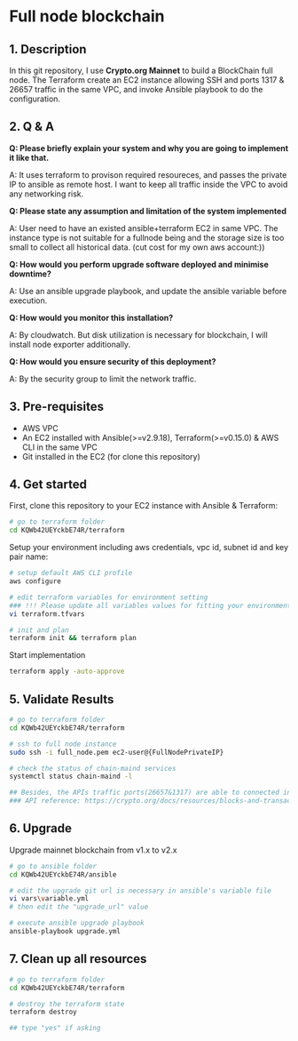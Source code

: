 # Full node blockchain

## 1. Description
In this git repository, I use **Crypto.org Mainnet** to build a BlockChain full node. The Terraform create an EC2 instance allowing SSH and ports 1317 & 26657 traffic in the same VPC, and invoke Ansible playbook to do the configuration.

## 2. Q & A
**Q: Please briefly explain your system and why you are going to implement it like that.**

A: It uses terraform to provison required resoureces, and passes the private IP to ansible as remote host. I want to keep all traffic inside the VPC to avoid any networking risk.


**Q: Please state any assumption and limitation of the system implemented**

A: User need to have an existed ansible+terraform EC2 in same VPC. The instance type is not suitable for a fullnode being and the storage size is too small to collect all historical data. (cut cost for my own aws account:))

**Q: How would you perform upgrade software deployed and minimise downtime?**

A: Use an ansible upgrade playbook, and update the ansible variable before execution.


**Q: How would you monitor this installation?**

A: By cloudwatch. But disk utilization is necessary for blockchain, I will install node exporter additionally.


**Q: How would you ensure security of this deployment?**

A: By the security group to limit the network traffic.


## 3. Pre-requisites
- AWS VPC 
- An EC2 installed with Ansible(>=v2.9.18), Terraform(>=v0.15.0) & AWS CLI in the same VPC
- Git installed in the EC2 (for clone this repository)

## 4. Get started

First, clone this repository to your EC2 instance with Ansible & Terraform:

```bash
# go to terraform folder
cd KQWb42UEYckbE74R/terraform
```

Setup your environment including aws credentials, vpc id, subnet id and key pair name:

```bash
# setup default AWS CLI profile
aws configure

# edit terraform variables for environment setting
### !!! Please update all variables values for fitting your environment.!!!
vi terraform.tfvars
```

```bash
# init and plan
terraform init && terraform plan
```

Start implementation
```bash
terraform apply -auto-approve
```

## 5. Validate Results
```bash
# go to terraform folder
cd KQWb42UEYckbE74R/terraform
```

```bash
# ssh to full node instance
sudo ssh -i full_node.pem ec2-user@{FullNodePrivateIP}
```

```bash
# check the status of chain-maind services
systemctl status chain-maind -l

## Besides, the APIs traffic ports(26657&1317) are able to connected in same VPC network. 
### API reference: https://crypto.org/docs/resources/blocks-and-transactions.html#common-apis-2
```

## 6. Upgrade
Upgrade mainnet blockchain from v1.x to v2.x

```bash
# go to ansible folder
cd KQWb42UEYckbE74R/ansible
```

```bash
# edit the upgrade git url is necessary in ansible's variable file
vi vars\variable.yml
# then edit the "upgrade_url" value
```

```bash
# execute ansible upgrade playbook
ansible-playbook upgrade.yml
```

## 7. Clean up all resources

```bash
# go to terraform folder
cd KQWb42UEYckbE74R/terraform

# destroy the terraform state
terraform destroy

## type "yes" if asking
```


